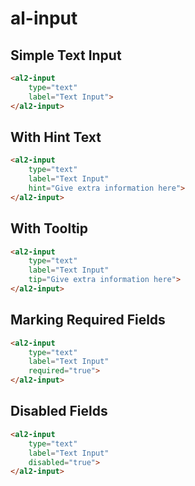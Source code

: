 # al-input 

## Simple Text Input
```html
<al2-input
    type="text"
    label="Text Input">
</al2-input>
```

## With Hint Text
```html
<al2-input
    type="text"
    label="Text Input"
    hint="Give extra information here">
</al2-input>
```

## With Tooltip
```html
<al2-input
    type="text"
    label="Text Input"
    tip="Give extra information here">
</al2-input>
```

## Marking Required Fields

```html
<al2-input
    type="text"
    label="Text Input"
    required="true">
</al2-input>
```

## Disabled Fields

```html
<al2-input
    type="text"
    label="Text Input"
    disabled="true">
</al2-input>
```
